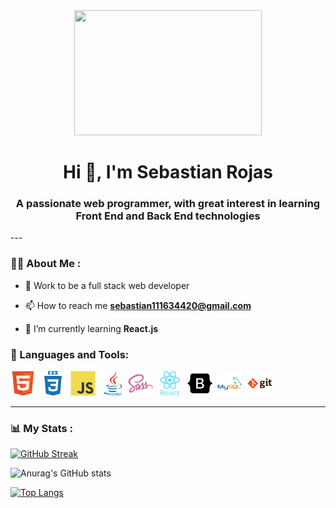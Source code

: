 <div id="header" align="center">
  <img src="https://media.giphy.com/media/TjAcxImn74uoDYVxFl/giphy-downsized.gif" width="300" height="200" />
       <h1 align="center">Hi 👋, I'm Sebastian Rojas</h1>
    <h3 align="center">A passionate web programmer, with great interest in learning Front End and Back End technologies </h3>
</div>
---

### 👨‍💻 About Me :

- 📝 Work to be a full stack web developer

- 📫 How to reach me **sebastian111634420@gmail.com**

- 🌱 I’m currently learning **React.js** 


<div align="left">
    <h3>🔨 Languages and Tools:</h3>
    <div>
        <img src="https://github.com/devicons/devicon/blob/master/icons/html5/html5-original.svg" title="HTML5" alt="HTML" width="40" height="40"/>&nbsp;
        <img src="https://github.com/devicons/devicon/blob/master/icons/css3/css3-plain-wordmark.svg"  title="CSS3" alt="CSS" width="40" height="40"/>&nbsp;
        <img src="https://github.com/devicons/devicon/blob/master/icons/javascript/javascript-original.svg" title="JavaScript" alt="JavaScript" width="40" height="40"/>&nbsp;
        <img src="https://github.com/devicons/devicon/blob/master/icons/java/java-original.svg" title="JAVA" **alt="JAVA" width="40" height="40"/>
        <img src="https://github.com/devicons/devicon/blob/master/icons/sass/sass-original.svg" title="Sass" alt="Sass" width="40" height="40"/>&nbsp;
        <img src="https://github.com/devicons/devicon/blob/master/icons/react/react-original-wordmark.svg" title="React" alt="React" width="40" height="40"/>&nbsp;
        <img src="https://github.com/devicons/devicon/blob/master/icons/bootstrap/bootstrap-plain.svg" title="Bootstrap" alt="Bootstrap" width="40" height="40"/>&nbsp;
        <img src="https://github.com/devicons/devicon/blob/master/icons/mysql/mysql-original-wordmark.svg" title="MySQL"  alt="MySQL" width="40" height="40"/>&nbsp;
        <img src="https://github.com/devicons/devicon/blob/master/icons/git/git-original-wordmark.svg" title="Git" **alt="Git" width="40" height="40"/>
</div>

---

### 📊 My Stats :

[![GitHub Streak](https://streak-stats.demolab.com?user=sebastianXV&theme=windows-dark&border_radius=10&mode=weekly)](https://git.io/streak-stats)

![Anurag's GitHub stats](https://github-readme-stats.vercel.app/api?username=sebastianXV&show_icons=true&theme=transparent)

[![Top Langs](https://github-readme-stats.vercel.app/api/top-langs/?username=sebastianXV&theme=tokyonight)](https://github.com/anuraghazra/github-readme-stats)

